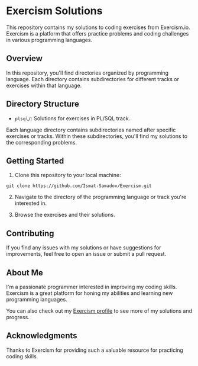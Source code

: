 # Exercism Solutions

This repository contains my solutions to coding exercises from Exercism.io. Exercism is a platform that offers practice problems and coding challenges in various programming languages.

## Overview

In this repository, you'll find directories organized by programming language. Each directory contains subdirectories for different tracks or exercises within that language.

## Directory Structure

- `plsql/`: Solutions for exercises in PL/SQL track.

Each language directory contains subdirectories named after specific exercises or tracks. Within these subdirectories, you'll find my solutions to the corresponding problems.

## Getting Started

1. Clone this repository to your local machine:

```
git clone https://github.com/Ismat-Samadov/Exercism.git
```

2. Navigate to the directory of the programming language or track you're interested in.

3. Browse the exercises and their solutions.

## Contributing

If you find any issues with my solutions or have suggestions for improvements, feel free to open an issue or submit a pull request.

## About Me

I'm a passionate programmer interested in improving my coding skills. Exercism is a great platform for honing my abilities and learning new programming languages.

You can also check out my [Exercism profile](https://exercism.org/profiles/Ismat-Samadov) to see more of my solutions and progress.

## Acknowledgments

Thanks to Exercism for providing such a valuable resource for practicing coding skills.
